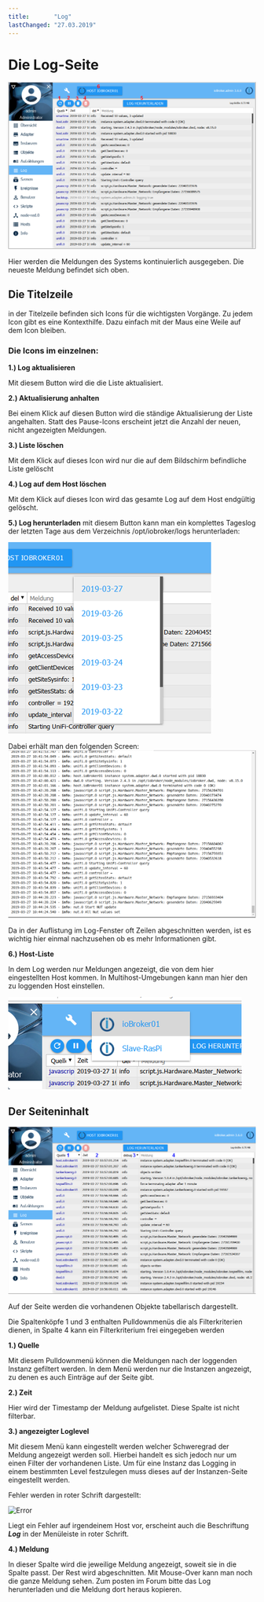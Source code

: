 ```yaml
---
title:       "Log"
lastChanged: "27.03.2019"
---
```


# Die Log-Seite

![Die Log-Seite](media/ADMIN_Log_numbers.png)

Hier werden die Meldungen des Systems kontinuierlich ausgegeben. Die neueste 
Meldung befindet sich oben.


## Die Titelzeile

in der Titelzeile befinden sich Icons für die wichtigsten Vorgänge. Zu jedem Icon gibt 
es eine Kontexthilfe. Dazu einfach mit der Maus eine Weile auf dem Icon bleiben.


### Die Icons im einzelnen:
 

**1.) Log aktualisieren**

Mit diesem Button wird die die Liste aktualisiert.


**2.) Aktualisierung anhalten**

Bei einem Klick auf diesen Button wird die ständige Aktualisierung der Liste angehalten. 
Statt des Pause-Icons erscheint jetzt die Anzahl der neuen, nicht angezeigten Meldungen.


**3.) Liste löschen**

Mit dem Klick auf dieses Icon wird nur die auf dem Bildschirm befindliche Liste gelöscht

**4.) Log auf dem Host löschen**

Mit dem Klick auf dieses Icon wird das gesamte Log auf dem Host endgültig gelöscht.

 
**5.) Log herunterladen**
mit diesem Button kann man ein komplettes Tageslog der letzten Tage aus dem 
Verzeichnis /opt/iobroker/logs herunterladen:

![Log-Download](media/ADMIN_Log_download.png)

Dabei erhält man den folgenden Screen:
![komplettes Log](media/ADMIN_Log_download02.png)

Da in der Auflistung im Log-Fenster oft Zeilen abgeschnitten werden, ist es wichtig hier einmal nachzusehen ob es mehr Informationen gibt.

**6.) Host-Liste**

In dem Log werden nur Meldungen angezeigt, die von dem hier eingestellten Host kommen. In Multihost-Umgebungen kann man hier den zu loggenden Host einstellen.
 
![Die Hosts](media/ADMIN_Log_hosts.png) 

## Der Seiteninhalt

![Die Hosts](media/ADMIN_Log_numbers02.png) 

Auf der Seite werden die vorhandenen Objekte tabellarisch dargestellt.

Die Spaltenköpfe 1 und 3 enthalten Pulldownmenüs die als Filterkriterien dienen, 
in Spalte 4 kann ein Filterkriterium frei eingegeben werden

**1.) Quelle**

Mit diesem Pulldownmenü können die Meldungen nach der loggenden Instanz gefiltert 
werden. In dem Menü werden nur die Instanzen angezeigt, zu denen es auch Einträge 
auf der Seite gibt.

**2.) Zeit**

Hier wird der Timestamp der Meldung aufgelistet. Diese Spalte ist nicht filterbar. 

**3.) angezeigter Loglevel**

Mit diesem Menü kann eingestellt werden welcher Schweregrad der Meldung angezeigt 
werden soll. Hierbei handelt es sich jedoch nur um einen Filter der vorhandenen Liste. 
Um für eine Instanz das Logging in einem bestimmten Level festzulegen muss dieses 
auf der Instanzen-Seite eingestellt werden.

Fehler werden in roter Schrift dargestellt:

![Error](media/ADMIN_Log_error.png)

Liegt ein Fehler auf irgendeinem Host vor, erscheint auch die Beschriftung ***Log*** 
in der Menüleiste in roter Schrift.


**4.) Meldung**

In dieser Spalte wird die jeweilige Meldung angezeigt, soweit sie in die Spalte passt. 
Der Rest wird abgeschnitten. Mit Mouse-Over kann man noch die ganze Meldung sehen. 
Zum posten im Forum bitte das Log herunterladen und die Meldung dort heraus kopieren.

